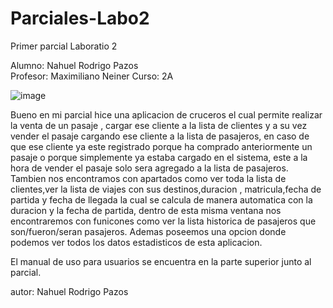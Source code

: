 # Parciales-Labo2
Primer parcial Laboratio 2


Alumno: Nahuel Rodrigo Pazos                 
Profesor: Maximiliano Neiner
Curso: 2A


![image](https://user-images.githubusercontent.com/98673588/197371930-6ea6537b-369c-4995-8bd2-0bdd58e8e667.png)


Bueno en mi parcial hice una aplicacion de cruceros el cual permite realizar la venta de un pasaje , cargar ese cliente a la lista de clientes y a su vez vender el pasaje cargando ese cliente a la lista de pasajeros, en caso de que ese cliente ya este registrado porque ha comprado anteriormente un pasaje o porque simplemente ya estaba cargado en el sistema, este a la hora de vender el pasaje solo sera agregado a la lista de pasajeros.
Tambien nos encontramos con apartados como ver toda la lista de clientes,ver la lista de viajes con sus destinos,duracion , matricula,fecha de partida y fecha de llegada la cual se calcula de manera automatica con la duracion y la fecha de partida, dentro de esta misma ventana nos encontraremos con funicones como ver la lista historica de pasajeros que son/fueron/seran pasajeros.
Ademas poseemos una opcion donde podemos ver todos los datos estadisticos de esta aplicacion.

El manual de uso para usuarios se encuentra en la parte superior junto al parcial.

autor: Nahuel Rodrigo Pazos
